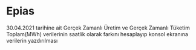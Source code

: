 # Epias
 30.04.2021 tarihine ait Gerçek Zamanlı  Üretim ve Gerçek Zamanlı Tüketim Toplam(MWh) verilerinin saatlik olarak farkını hesaplayıp konsol  ekranına verilerin yazdırılması
